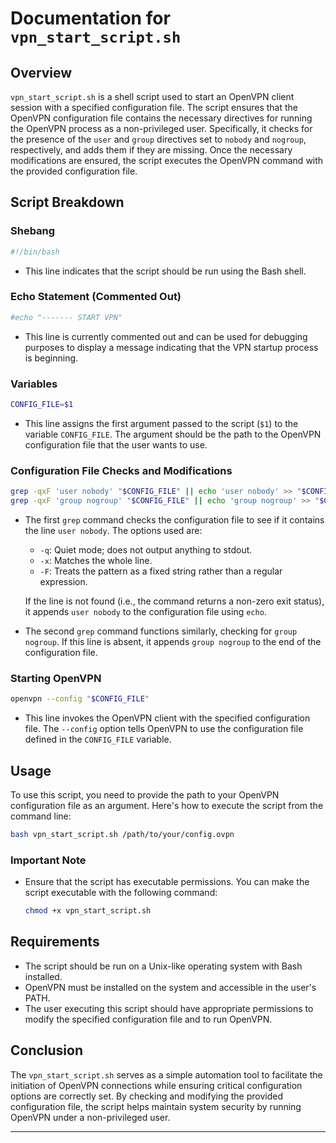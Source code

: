 # Documentation for `vpn_start_script.sh`

## Overview
`vpn_start_script.sh` is a shell script used to start an OpenVPN client session with a specified configuration file. The script ensures that the OpenVPN configuration file contains the necessary directives for running the OpenVPN process as a non-privileged user. Specifically, it checks for the presence of the `user` and `group` directives set to `nobody` and `nogroup`, respectively, and adds them if they are missing. Once the necessary modifications are ensured, the script executes the OpenVPN command with the provided configuration file.

## Script Breakdown

### Shebang
```bash
#!/bin/bash
```
- This line indicates that the script should be run using the Bash shell.

### Echo Statement (Commented Out)
```bash
#echo "------- START VPN"
```
- This line is currently commented out and can be used for debugging purposes to display a message indicating that the VPN startup process is beginning.

### Variables
```bash
CONFIG_FILE=$1
```
- This line assigns the first argument passed to the script (`$1`) to the variable `CONFIG_FILE`. The argument should be the path to the OpenVPN configuration file that the user wants to use.

### Configuration File Checks and Modifications
```bash
grep -qxF 'user nobody' "$CONFIG_FILE" || echo 'user nobody' >> "$CONFIG_FILE"
grep -qxF 'group nogroup' "$CONFIG_FILE" || echo 'group nogroup' >> "$CONFIG_FILE"
```
- The first `grep` command checks the configuration file to see if it contains the line `user nobody`. The options used are:
  - `-q`: Quiet mode; does not output anything to stdout.
  - `-x`: Matches the whole line.
  - `-F`: Treats the pattern as a fixed string rather than a regular expression.

  If the line is not found (i.e., the command returns a non-zero exit status), it appends `user nobody` to the configuration file using `echo`.

- The second `grep` command functions similarly, checking for `group nogroup`. If this line is absent, it appends `group nogroup` to the end of the configuration file.

### Starting OpenVPN
```bash
openvpn --config "$CONFIG_FILE"
```
- This line invokes the OpenVPN client with the specified configuration file. The `--config` option tells OpenVPN to use the configuration file defined in the `CONFIG_FILE` variable.

## Usage
To use this script, you need to provide the path to your OpenVPN configuration file as an argument. Here's how to execute the script from the command line:

```bash
bash vpn_start_script.sh /path/to/your/config.ovpn
```

### Important Note
- Ensure that the script has executable permissions. You can make the script executable with the following command:
  ```bash
  chmod +x vpn_start_script.sh
  ```

## Requirements
- The script should be run on a Unix-like operating system with Bash installed.
- OpenVPN must be installed on the system and accessible in the user's PATH.
- The user executing this script should have appropriate permissions to modify the specified configuration file and to run OpenVPN.

## Conclusion
The `vpn_start_script.sh` serves as a simple automation tool to facilitate the initiation of OpenVPN connections while ensuring critical configuration options are correctly set. By checking and modifying the provided configuration file, the script helps maintain system security by running OpenVPN under a non-privileged user.

---
